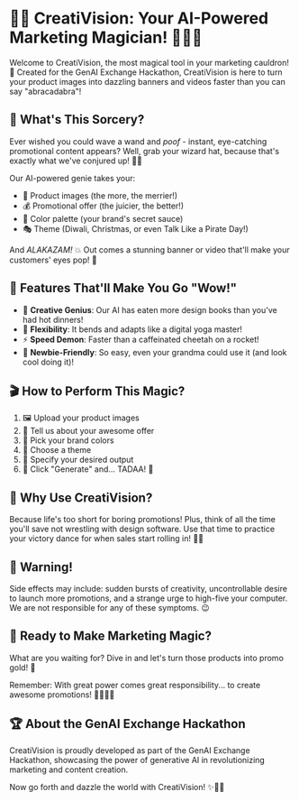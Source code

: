 # 🎨🤖 CreatiVision: Your AI-Powered Marketing Magician! 🧙‍♂️✨

Welcome to CreatiVision, the most magical tool in your marketing cauldron! 🧪 Created for the GenAI Exchange Hackathon, CreatiVision is here to turn your product images into dazzling banners and videos faster than you can say "abracadabra"!

## 🌟 What's This Sorcery?

Ever wished you could wave a wand and _poof_ - instant, eye-catching promotional content appears? Well, grab your wizard hat, because that's exactly what we've conjured up! 🎩✨

Our AI-powered genie takes your:

- 📸 Product images (the more, the merrier!)
- 💰 Promotional offer (the juicier, the better!)
- 🎨 Color palette (your brand's secret sauce)
- 🎭 Theme (Diwali, Christmas, or even Talk Like a Pirate Day!)

And _ALAKAZAM!_ 💥 Out comes a stunning banner or video that'll make your customers' eyes pop! 👀

## 🚀 Features That'll Make You Go "Wow!"

- 🎨 **Creative Genius**: Our AI has eaten more design books than you've had hot dinners!
- 🐙 **Flexibility**: It bends and adapts like a digital yoga master!
- ⚡ **Speed Demon**: Faster than a caffeinated cheetah on a rocket!
- 🐣 **Newbie-Friendly**: So easy, even your grandma could use it (and look cool doing it)!

## 🎬 How to Perform This Magic?

1. 🖼️ Upload your product images
2. 💬 Tell us about your awesome offer
3. 🌈 Pick your brand colors
4. 🎪 Choose a theme
5. 🔮 Specify your desired output
6. 🥁 Click "Generate" and... TADAA! 🎉

## 🦄 Why Use CreatiVision?

Because life's too short for boring promotions! Plus, think of all the time you'll save not wrestling with design software. Use that time to practice your victory dance for when sales start rolling in! 💃🕺

## 🚨 Warning!

Side effects may include: sudden bursts of creativity, uncontrollable desire to launch more promotions, and a strange urge to high-five your computer. We are not responsible for any of these symptoms. 😉

## 🎉 Ready to Make Marketing Magic?

What are you waiting for? Dive in and let's turn those products into promo gold! 🥇

Remember: With great power comes great responsibility... to create awesome promotions! 🦸‍♀️🦸‍♂️

## 🏆 About the GenAI Exchange Hackathon

CreatiVision is proudly developed as part of the GenAI Exchange Hackathon, showcasing the power of generative AI in revolutionizing marketing and content creation.

Now go forth and dazzle the world with CreatiVision! ✨🌟💫
